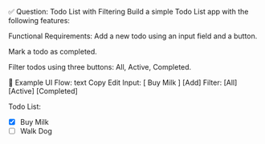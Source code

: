 ✅ Question: Todo List with Filtering
Build a simple Todo List app with the following features:

Functional Requirements:
Add a new todo using an input field and a button.

Mark a todo as completed.

Filter todos using three buttons: All, Active, Completed.

🧪 Example UI Flow:
text
Copy
Edit
Input: [ Buy Milk            ] [Add]
Filter: [All] [Active] [Completed]

Todo List:
- [x] Buy Milk
- [ ] Walk Dog
